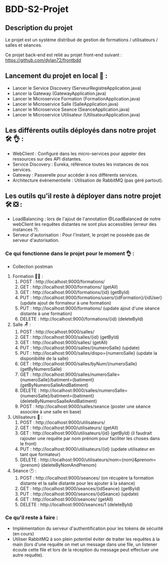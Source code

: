 # BDD-S2-Projet

## Description du projet

Le projet est un système distribué de gestion de formations / utilisateurs / salles et séances.

Ce projet back-end est relié au projet front-end suivant : https://github.com/dylan72/frontbdd

## Lancement du projet en local 🚀 :

- Lancer le Service Discovery (ServeurRegistreApplication.java)
- Lancer la Gateway (GatewayApplication.java)
- Lancer le Microservice Formation (FormationApplication.java)
- Lancer le Microservice Salle (SalleApplication.java)
- Lancer le Microservice Seance (SeanceApplication.java)
- Lancer le Microservice Utilisateur (UtilisateurApplication.java)

## Les différents outils déployés dans notre projet 🛠️ 👌 : 

- WebClient : Configuré dans les micro-services pour appeler des ressources sur des API distantes.
- Service Discovery : Eureka, référence toutes les instances de nos services.
- Gateway : Passerelle pour accéder à nos différents services.
- Architecture événementielle : Utilisation de RabbitMQ (pas géré partout).

## Les outils qu'il reste à déployer dans notre projet 🛠️ ❎ : 

- LoadBalancing : lors de l'ajout de l'annotation @LoadBalanced de notre webClient les requêtes distantes ne sont plus accessibles (erreur des instances ?).
- Serveur d'autorisation : Pour l'instant, le projet ne possède pas de serveur d'autorisation.

### Ce qui fonctionne dans le projet pour le moment 👌 :

- Collection postman
1. Formation 👨‍🎓 : 
   1. POST : http://localhost:9000/formations/
   2. GET : http://localhost:9000/formations/ (getAll)
   3. GET : http://localhost:9000/formations/{id} (getById)
   4. PUT : http://localhost:9000/formations/users/{idFormation}/{idUser} (update ajout de formateur à une formation)
   5. PUT : http://localhost:9000/formations/ (update ajout d'une séance distante à une formation)
   6. DELETE : http://localhost:9000/formations/{id} (deleteById)
2. Salle 🪑 : 
   1. POST : http://localhost:9000/salles/
   2. GET : http://localhost:9000/salles/{id} (getById)
   3. GET : http://localhost:9000/salles/ (getAll)
   4. PUT : http://localhost:9000/salles/{numeroSalle} (update)
   5. PUT : http://localhost:9000/salles/dispo={numeroSalle} (update la disponibilité de la salle)
   6. GET : http://localhost:9000/salles/byNum/{numeroSalle} (getByNumeroSalle)
   7. GET : http://localhost:9000/salles/numeroSalle={numeroSalle}/batiment={batiment} (getByNumeroSalleAndBatiment)
   8. DELETE : http://localhost:9000/salles/numeroSalle={numeroSalle}/batiment={batiment} (deleteByNumeroSaalleAndBatiment)
   9. POST : http://localhost:9000/salles/seance (poster une séance associée à une salle en base)
3. Utilisateurs 👨 :
   1. POST : http://localhost:9000/utilisateurs/
   2. GET : http://localhost:9000/utilisateurs/ (getAll)
   3. GET : http://localhost:9000/utilisateurs/{id} (getById) (il faudrait rajouter une requête par nom prénom pour faciliter les choses dans le front)
   4. PUT : http://localhost:9000/utilisateurs/{id} (update utilisateur en tant que formateur)
   5. DELETE : http://localhost:9000/utilisateurs/nom={nom}&prenom={prenom} (deleteByNomAndPrenom)
4. Séance 🕐 :
   1. POST : http://localhost:9000/seances/ (on récupère la formation distante et la salle distante pour les ajouter à la séance)
   2. GET : http://localhost:9000/seances/{idSeance} (getById)
   3. PUT : http://localhost:9000/seances/{idSeance} (update)
   4. GET : http://localhost:9000/seances/ (getAll)
   5. DELETE : http://localhost:9000/seances/1 (deleteById)

### Ce qu'il reste à faire : 

- Implémentation du serveur d'authentification pour les tokens de sécurité (en cours)
- Utiliser RabbitMQ à son plein potentiel éviter de traiter les requêtes à la main (lors d'une requête on met un message dans une file, un listener écoute cette file et lors de la réception du message peut effectuer une autre requête).
